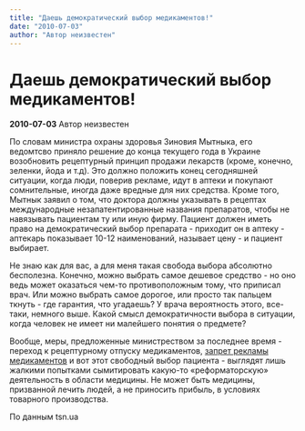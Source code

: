 ```yaml
---
title: "Даешь демократический выбор медикаментов!"
date: "2010-07-03"
author: "Автор неизвестен"
---
```


# Даешь демократический выбор медикаментов!

**2010-07-03** Автор неизвестен

По словам министра охраны здоровья Зиновия Мытныка, его ведомтсво приняло решение до конца текущего года в Украине возобновить рецептурный принцип продажи лекарств (кроме, конечно, зеленки, йода и т.д). Это должно положить конец сегодняшней ситуации, когда люди, поверив рекламе, идут в аптеки и покупают сомнительные, иногда даже вредные для них средства. Кроме того, Мытнык заявил о том, что доктора должны указывать в рецептах международные незапатентированные названия препаратов, чтобы не навязывать пациентам ту или иную фирму. Пациент должен иметь право на демократический выбор препарата - приходит он в аптеку - аптекарь показывает 10-12 наименований, называет цену - и пациент выбирает.

Не знаю как для вас, а для меня такая свобода выбора абсолютно бесполезна. Конечно, можно выбрать самое дешевое средство - но оно ведь может оказаться чем-то противоположным тому, что приписал врач. Или можно выбрать самое дорогое, или просто так пальцем ткнуть - где гарантия, что угадаешь? У врача вероятность этого, все-таки, немного выше. Какой смысл демократичности выбора в ситуации, когда человек не имеет ни малейшего понятия о предмете?

Вообще, меры, предложенные министреством за последнее время - переход к рецептурному отпуску медикаментов, [запрет рекламы медикаментов](/2453.md) и вот этот свободный выбор пациента - выглядят лишь жалкими попытками сымитировать какую-то «реформаторскую» деятельность в области медицины. Не может быть медицины, призванной лечить людей, а не приносить прибыль, в условиях товарного производства.

По данным tsn.ua